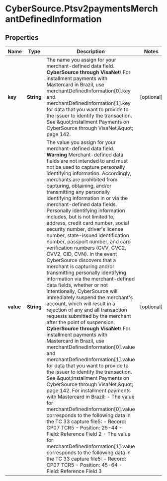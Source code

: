 # CyberSource.Ptsv2paymentsMerchantDefinedInformation

## Properties
Name | Type | Description | Notes
------------ | ------------- | ------------- | -------------
**key** | **String** | The name you assign for your merchant-defined data field.  **CyberSource through VisaNet**\\ For installment payments with Mastercard in Brazil, use merchantDefinedInformation[0].key and merchantDefinedInformation[1].key for data that you want to provide to the issuer to identify the transaction.  See \&quot;Installment Payments on CyberSource through VisaNet,\&quot; page 142.  | [optional] 
**value** | **String** | The value you assign for your merchant-defined data field.  **Warning** Merchant-defined data fields are not intended to and must not be used to capture personally identifying information. Accordingly, merchants are prohibited from capturing, obtaining, and/or transmitting any personally identifying information in or via the merchant-defined data fields. Personally identifying information includes, but is not limited to, address, credit card number, social security number, driver&#39;s license number, state-issued identification number, passport number, and card verification numbers (CVV, CVC2, CVV2, CID, CVN). In the event CyberSource discovers that a merchant is capturing and/or transmitting personally identifying information via the merchant-defined data fields, whether or not intentionally, CyberSource will immediately suspend the merchant&#39;s account, which will result in a rejection of any and all transaction requests submitted by the merchant after the point of suspension.  **CyberSource through VisaNet**\\ For installment payments with Mastercard in Brazil, use merchantDefinedInformation[0].value and merchantDefinedInformation[1].value for data that you want to provide to the issuer to identify the transaction.  See \&quot;Installment Payments on CyberSource through VisaNet,\&quot; page 142.  For installment payments with Mastercard in Brazil: - The value for merchantDefinedInformation[0].value corresponds to the following data in the TC 33 capture file5:   - Record: CP07 TCR5   - Position: 25-44   - Field: Reference Field 2 - The value for merchantDefinedInformation[1].value corresponds to the following data in the TC 33 capture file5:   - Record: CP07 TCR5   - Position: 45-64   - Field: Reference Field 3  | [optional] 


